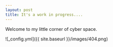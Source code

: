 ```yaml
---
layout: post
title: It's a work in progress....
---
```


Welcome to my little corner of cyber space.

![_config.yml]({{ site.baseurl }}/images/404.png)